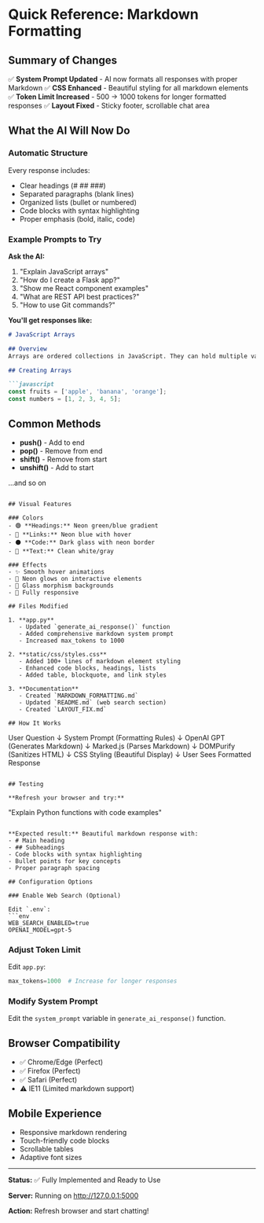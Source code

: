# Quick Reference: Markdown Formatting

## Summary of Changes

✅ **System Prompt Updated** - AI now formats all responses with proper Markdown
✅ **CSS Enhanced** - Beautiful styling for all markdown elements
✅ **Token Limit Increased** - 500 → 1000 tokens for longer formatted responses
✅ **Layout Fixed** - Sticky footer, scrollable chat area

## What the AI Will Now Do

### Automatic Structure

Every response includes:
- Clear headings (# ## ###)
- Separated paragraphs (blank lines)
- Organized lists (bullet or numbered)
- Code blocks with syntax highlighting
- Proper emphasis (bold, italic, code)

### Example Prompts to Try

**Ask the AI:**

1. "Explain JavaScript arrays"
2. "How do I create a Flask app?"
3. "Show me React component examples"
4. "What are REST API best practices?"
5. "How to use Git commands?"

**You'll get responses like:**

```markdown
# JavaScript Arrays

## Overview
Arrays are ordered collections in JavaScript. They can hold multiple values of any type.

## Creating Arrays

```javascript
const fruits = ['apple', 'banana', 'orange'];
const numbers = [1, 2, 3, 4, 5];
```

## Common Methods

- **push()** - Add to end
- **pop()** - Remove from end
- **shift()** - Remove from start
- **unshift()** - Add to start

...and so on
```

## Visual Features

### Colors
- 🟢 **Headings:** Neon green/blue gradient
- 🔵 **Links:** Neon blue with hover
- ⚫ **Code:** Dark glass with neon border
- 📝 **Text:** Clean white/gray

### Effects
- ✨ Smooth hover animations
- 🌈 Neon glows on interactive elements
- 🎨 Glass morphism backgrounds
- 📱 Fully responsive

## Files Modified

1. **app.py**
   - Updated `generate_ai_response()` function
   - Added comprehensive markdown system prompt
   - Increased max_tokens to 1000

2. **static/css/styles.css**
   - Added 100+ lines of markdown element styling
   - Enhanced code blocks, headings, lists
   - Added table, blockquote, and link styles

3. **Documentation**
   - Created `MARKDOWN_FORMATTING.md`
   - Updated `README.md` (web search section)
   - Created `LAYOUT_FIX.md`

## How It Works

```
User Question
    ↓
System Prompt (Formatting Rules)
    ↓
OpenAI GPT (Generates Markdown)
    ↓
Marked.js (Parses Markdown)
    ↓
DOMPurify (Sanitizes HTML)
    ↓
CSS Styling (Beautiful Display)
    ↓
User Sees Formatted Response
```

## Testing

**Refresh your browser and try:**

```
"Explain Python functions with code examples"
```

**Expected result:** Beautiful markdown response with:
- # Main heading
- ## Subheadings
- Code blocks with syntax highlighting
- Bullet points for key concepts
- Proper paragraph spacing

## Configuration Options

### Enable Web Search (Optional)

Edit `.env`:
```env
WEB_SEARCH_ENABLED=true
OPENAI_MODEL=gpt-5
```

### Adjust Token Limit

Edit `app.py`:
```python
max_tokens=1000  # Increase for longer responses
```

### Modify System Prompt

Edit the `system_prompt` variable in `generate_ai_response()` function.

## Browser Compatibility

- ✅ Chrome/Edge (Perfect)
- ✅ Firefox (Perfect)
- ✅ Safari (Perfect)
- ⚠️ IE11 (Limited markdown support)

## Mobile Experience

- Responsive markdown rendering
- Touch-friendly code blocks
- Scrollable tables
- Adaptive font sizes

---

**Status:** ✅ Fully Implemented and Ready to Use

**Server:** Running on http://127.0.0.1:5000

**Action:** Refresh browser and start chatting!
